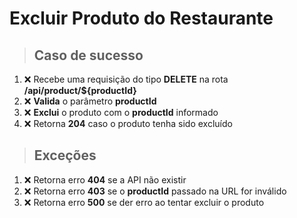 # Excluir Produto do Restaurante

> ## Caso de sucesso

1. ❌ Recebe uma requisição do tipo **DELETE** na rota **/api/product/${productId}**
2. ❌ **Valida** o parâmetro **productId**
3. ❌ **Exclui** o produto com o **productId** informado
4. ❌ Retorna **204** caso o produto tenha sido excluído

> ## Exceções

1. ❌ Retorna erro **404** se a API não existir
2. ❌ Retorna erro **403** se o **productId** passado na URL for inválido
3. ❌ Retorna erro **500** se der erro ao tentar excluir o produto